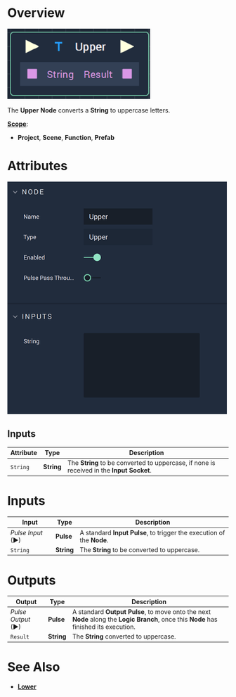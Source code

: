# Overview

![The Upper Node.](../../.gitbook/assets/uppernode.png)

The **Upper** **Node** converts a **String** to uppercase letters.

[**Scope**](../overview.md#scopes):
*  **Project**, **Scene**, **Function**, **Prefab**

# Attributes

![The Upper Node Attributes.](../../.gitbook/assets/upperattributes.png)

## Inputs

|Attribute|Type|Description|
|---|---|---|
| `String` | **String** | The **String** to be converted to uppercase, if none is received in the **Input Socket**.|

# Inputs

|Input|Type|Description|
|---|---|---|
|*Pulse Input* (►)|**Pulse**|A standard **Input Pulse**, to trigger the execution of the **Node**.|
| `String` | **String** | The **String** to be converted to uppercase. |

# Outputs

|Output|Type|Description|
|---|---|---|
|*Pulse Output* (►)|**Pulse**|A standard **Output Pulse**, to move onto the next **Node** along the **Logic Branch**, once this **Node** has finished its execution.|
| `Result` | **String** | The **String** converted to uppercase. |

# See Also

* [**Lower**](lower.md)